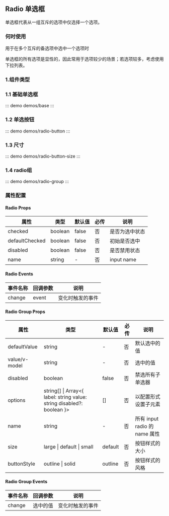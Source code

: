 ## Radio 单选框

单选框代表从一组互斥的选项中仅选择一个选项。

### 何时使用

用于在多个互斥的备选项中选中一个选项时

单选框的所有选项是显性的，因此常用于选项较少的场景；若选项较多，考虑使用下拉列表。

### 1.组件类型

### 1.1 基础单选框

::: demo demos/base
:::

### 1.2 单选按钮

::: demo demos/radio-button 
:::

### 1.3 尺寸

::: demo demos/radio-button-size 
:::

### 1.4 radio组

::: demo demos/radio-group 
:::




### 属性配置
#### Radio Props
| 属性 | 类型 | 默认值 | 必传 | 说明 |
|-----|-----|-----|-----|-----|
|checked|boolean|false|否|是否为选中状态|
|defaultChecked|boolean|false|否|初始是否选中|
|disabled|boolean|false|否|是否禁用状态|
|name|string|-|否|input name|

#### Radio Events
| 事件名称 | 回调参数 | 说明 |
|-----|-----|-----|
|change|event|变化时触发的事件|

#### Radio Group Props
| 属性 | 类型 | 默认值 | 必传 | 说明 |
|-----|-----|-----|-----|-----|
|defaultValue|string|-|否|默认选中的值|
|value/v-model|string|-|否|选中的值|
|disabled|boolean|false|否|禁选所有子单选器|
|options|string[] &#124; Array<{ label: string value: string disabled?: boolean }>|[]|否|以配置形式设置子元素|
|name|string|-|否|所有 input radio 的 name 属性|
|size|large &#124; default &#124; small|default|否|按钮样式的大小|
|buttonStyle|outline &#124; solid|outline|否|按钮样式的风格|

#### Radio Group Events
| 事件名称 | 回调参数 | 说明 |
|-----|-----|-----|
|change|选中的值|变化时触发的事件|

